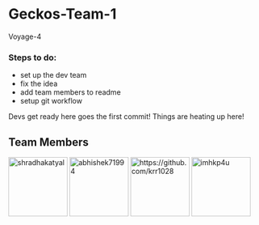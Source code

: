 # Geckos-Team-1
Voyage-4

### Steps to do:
* set up the dev team
* fix the idea
* add team members to readme
* setup git workflow

Devs get ready here goes the first commit! Things are heating up here!

## Team Members


[<img alt="shradhakatyal" src="https://avatars2.githubusercontent.com/u/30667031?s=400&v=4" width="117">](https://github.com/shradhakatyal)
[<img alt="abhishek71994" src="https://avatars1.githubusercontent.com/u/8072400?v=4&s=117" width="117">](https://github.com/abhishek71994)
[<img alt="https://github.com/krr1028" src="https://avatars2.githubusercontent.com/u/33223605?s=400&v=4" width="117">](https://github.com/https://github.com/krr1028)
[<img alt="imhkp4u" src="https://avatars3.githubusercontent.com/u/31930067?s=400&v=4" width="117">](https://github.com/imhkp4u)
